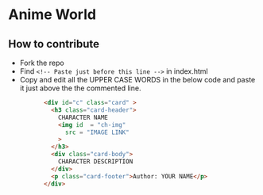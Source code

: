 # Anime World

## How to contribute
- Fork the repo
- Find ```<!-- Paste just before this line -->``` in index.html
- Copy and edit all the UPPER CASE WORDS in the below code and paste it just above the the commented line.
```html
          <div id="c" class="card" >
            <h3 class="card-header">
              CHARACTER NAME
              <img id  = "ch-img"
                src = "IMAGE LINK"
              >
            </h3>
            <div class="card-body">
              CHARACTER DESCRIPTION
            </div>
            <p class="card-footer">Author: YOUR NAME</p>
          </div>





```
